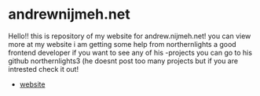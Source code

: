 # andrewnijmeh.net
Hello!! this is repository of my website for andrew.nijmeh.net! you can view more at my website i am getting some help from northernlights a good frontend developer
if you want to see any of his -projects you can go to his github northernlights3 (he doesnt post too many projects but if you are intrested check it out!
- [website](http://andrew.nijmeh.net/)
